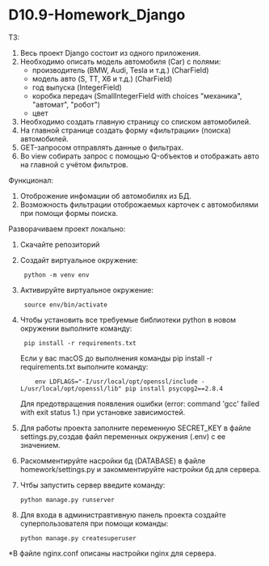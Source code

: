 # D10.9-Homework_Django

ТЗ:
 1. Весь проект Django состоит из одного приложения.
 2. Необходимо описать модель автомобиля (Car) с полями:
      - производитель (BMW, Audi, Tesla и т.д.) (CharField)
      - модель авто (S, TT, X6 и т.д.) (CharField)
      - год выпуска (IntegerField)
      - коробка передач (SmallIntegerField with choices "механика", "автомат", "робот")
      - цвет
 3. Необходимо создать главную страницу со списком автомобилей.
 4. На главной странице создать форму «фильтрации» (поиска) автомобилей.
 5. GET-запросом отправлять данные о фильтрах.
 6. Во view собирать запрос с помощью Q-объектов и отображать авто на главной с учётом фильтров.


Функционал:
1. Отоброжение инфомации об автомобилях из БД.
2. Возможность фильтрации отоброжаемых карточек с автомобилями при помощи формы поиска.


Разворачиваем проект локально:

1. Скачайте репозиторий
2. Создайт виртуальное окружение:
          
        python -m venv env
       
3. Активируйте виртуальное окружение: 

        source env/bin/activate
        
4. Чтобы установить все требуемые библиотеки python в новом окружении выполните команду: 

        pip install -r requirements.txt
   
   Если у вас macOS до выполнения команды pip install -r requirements.txt выполните команду:       
   
           env LDFLAGS="-I/usr/local/opt/openssl/include -L/usr/local/opt/openssl/lib" pip install psycopg2==2.8.4      
   
   Для предотвращения появления ошибки (error: command 'gcc' failed with exit status 1.) при установке зависимостей.

5. Для работы проекта заполните переменную SECRET_KEY в файле settings.py,создав файл переменных окружения (.env) с ее значением.

6. Раскомментируйте насройки бд (DATABASE) в файле homework/settings.py и закомментируйте настройки бд для сервера.

7. Чтбы запустить сервер введите команду: 

       python manage.py runserver

8. Для входа в администравтивную панель проекта создайте суперпользователя при помощи команды: 

       python manage.py createsuperuser


*В файле nginx.conf описаны настройки nginx для сервера.
